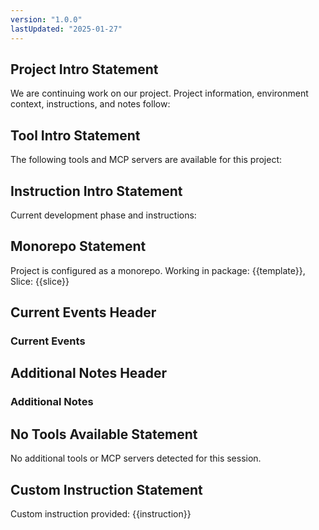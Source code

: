 ```yaml
---
version: "1.0.0"
lastUpdated: "2025-01-27"
---
```


## Project Intro Statement
<!-- key: project-intro-statement, editable: true -->

We are continuing work on our project. Project information, environment context, instructions, and notes follow:

## Tool Intro Statement
<!-- key: tool-intro-statement, editable: true -->

The following tools and MCP servers are available for this project:

## Instruction Intro Statement
<!-- key: instruction-intro-statement, editable: true -->

Current development phase and instructions:

## Monorepo Statement
<!-- key: monorepo-statement, editable: true -->

Project is configured as a monorepo. Working in package: {{template}}, Slice: {{slice}}

## Current Events Header
<!-- key: current-events-header, editable: true -->

### Current Events

## Additional Notes Header
<!-- key: additional-notes-header, editable: true -->

### Additional Notes

## No Tools Available Statement
<!-- key: no-tools-statement, editable: true -->

No additional tools or MCP servers detected for this session.

## Custom Instruction Statement
<!-- key: custom-instruction-statement, editable: true -->

Custom instruction provided: {{instruction}}